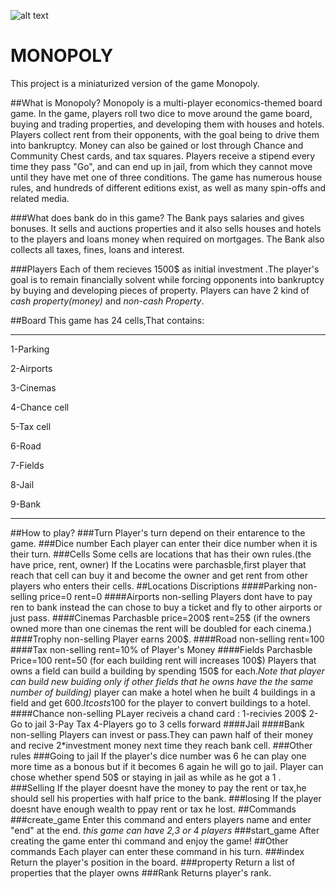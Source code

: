 ![alt text](https://c8.alamy.com/comp/BF9PYM/monopoly-board-game-BF9PYM.jpg)
# MONOPOLY
This project is a miniaturized version of the game Monopoly.

##What is Monopoly?
Monopoly is a multi-player economics-themed board game. In the game, players roll two dice to move around the game board, buying and trading properties, and developing them with houses and hotels.
Players collect rent from their opponents, with the goal being to drive them into bankruptcy.
Money can also be gained or lost through Chance and Community Chest cards, and tax squares. Players receive a stipend every time they pass "Go", and can end up in jail, from which they cannot move until they have met one of three conditions.
The game has numerous house rules, and hundreds of different editions exist, as well as many spin-offs and related media.

###What does bank do in this game?
The Bank pays salaries and gives bonuses. It sells and auctions properties and it also sells houses and hotels to the players and loans money when required on mortgages. The Bank also collects all taxes, fines, loans and interest.

###Players
Each of them recieves 1500$ as initial investment .The player's goal is to remain financially solvent while forcing opponents into bankruptcy by buying and developing pieces of property.
Players can have 2 kind of *cash property(money)* and *non-cash Property*.

##Board
This game has 24 cells,That contains:
***
1-Parking

2-Airports

3-Cinemas

4-Chance cell

5-Tax cell

6-Road

7-Fields

8-Jail

9-Bank

***

##How to play?
###Turn
Player's turn depend on their entarence to the game.
###Dice number
Each player can enter their dice number when it is their turn.
###Cells
Some cells are locations that has their own rules.(the have price, rent, owner)
If the Locatins were parchasble,first player that reach that cell can buy it and become the owner and get rent from other players who enters their cells.
##Locations Discriptions
####Parking
non-selling
price=0
rent=0
####Airports
non-selling
Players dont have to pay ren to  bank instead the can chose to buy a ticket and fly to other airports or just pass.
####Cinemas
Parchasble
price=200$
rent=25$
(if the owners owned more than one cinemas the rent will be doubled for each cinema.)
####Trophy
non-selling
Player earns 200$.
####Road
non-selling
rent=100
####Tax
non-selling
rent=10% of Player's Money
####Fields
Parchasble
Price=100
rent=50
(for each building rent will increases 100$)
Players that owns a field can build a building by spending 150$ for each.*Note that player can build new buiding only if other fields that he owns have the the same number of  building)*
player can make a hotel when he built 4 buildings in a field and get 600$.It costs 100$ for the player to convert buildings to a hotel.
####Chance
non-selling
PLayer reciveis a chand card :
1-recivies 200$
2-Go to jail
3-Pay Tax
4-Players go to 3 cells forward
####Jail
####Bank
non-selling
Players can invest or pass.They can pawn half of their money and recive 2*investment money next time they reach bank cell.
###Other rules
###Going to jail
If the player's dice number was 6 he can play one more time as a bonous but if it becomes 6 again he will go to jail.
Player can chose whether spend 50$ or staying in jail as while as he got a 1 .
###Selling
If the player doesnt have the money to pay the rent or tax,he should sell his properties with half price to the bank.
###losing
If the player doesnt have enough wealth to ppay rent or tax he lost.
##Commands
###create_game
Enter this command and enters players name and enter "end" at the end.
*this game can have 2,3 or 4 players*
###start_game
After creating the game enter thi command and enjoy the game!
##Other commands
Each player can enter these command in his turn.
###index
Return the player's position in the board.
###property
Return a list of properties that the player owns
###Rank
Returns player's rank.


